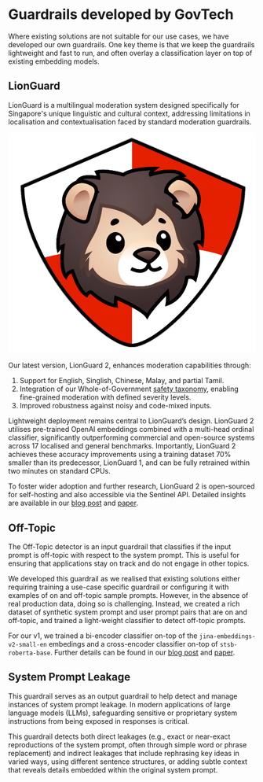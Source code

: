 # Guardrails developed by GovTech

Where existing solutions are not suitable for our use cases, we have developed our own guardrails. One key theme is that we keep the guardrails lightweight and fast to run, and often overlay a classification layer on top of existing embedding models.

## LionGuard

LionGuard is a multilingual moderation system designed specifically for Singapore's unique linguistic and cultural context, addressing limitations in localisation and contextualisation faced by standard moderation guardrails.

![LionGuard](images/lionguard.png)

Our latest version, LionGuard 2, enhances moderation capabilities through:
1. Support for English, Singlish, Chinese, Malay, and partial Tamil.
2. Integration of our Whole-of-Government [safety taxonomy](../testing/safety_testing/taxonomy.md), enabling fine-grained moderation with defined severity levels.
3. Improved robustness against noisy and code-mixed inputs.

Lightweight deployment remains central to LionGuard’s design. LionGuard 2 utilises pre-trained OpenAI embeddings combined with a multi-head ordinal classifier, significantly outperforming commercial and open-source systems across 17 localised and general benchmarks. Importantly, LionGuard 2 achieves these accuracy improvements using a training dataset 70% smaller than its predecessor, LionGuard 1, and can be fully retrained within two minutes on standard CPUs.

To foster wider adoption and further research, LionGuard 2 is open-sourced for self-hosting and also accessible via the Sentinel API. Detailed insights are available in our [blog post](https://go.gov.sg/lionguard-2-blog) and [paper](https://arxiv.org/abs/2507.15339).

## Off-Topic

The Off-Topic detector is an input guardrail that classifies if the input prompt is off-topic with respect to the system prompt. This is useful for ensuring that applications stay on track and do not engage in other topics. 

We developed this guardrail as we realised that existing solutions either requiring training a use-case specific guardrail or configuring it with examples of on and off-topic sample prompts. However, in the absence of real production data, doing so is challenging. Instead, we created a rich dataset of synthetic system prompt and user prompt pairs that are on and off-topic, and trained a light-weight classifier to detect off-topic prompts.

For our v1, we trained a bi-encoder classifier on-top of the `jina-embeddings-v2-small-en` embedings and a cross-encoder classifier on-top of `stsb-roberta-base`. Further details can be found in our [blog post](https://medium.com/dsaid-govtech/open-sourcing-an-off-topic-prompt-guardrail-fde422a66152) and [paper](https://arxiv.org/abs/2411.12946). 


## System Prompt Leakage

This guardrail serves as an output guardrail to help detect and manage instances of system prompt leakage. In modern applications of large language models (LLMs), safeguarding sensitive or proprietary system instructions from being exposed in responses is critical. 

This guardrail detects both direct leakages (e.g., exact or near-exact reproductions of the system prompt, often through simple word or phrase replacement) and indirect leakages that include rephrasing key ideas in varied ways, using different sentence structures, or adding subtle context that reveals details embedded within the original system prompt.